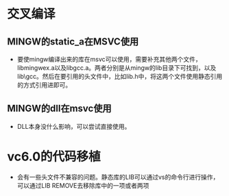 # 交叉编译
## MINGW的static_a在MSVC使用
* 要使mingw编译出来的库在msvc可以使用，需要补充其他两个文件，libmingwex.a以及libgcc.a。两者分别是从mingw的lib目录下可找到，以及lib\gcc。然后在要引用的头文件中，比如lib.h中，将这两个文件使用静态引用的方式引用进即可。
## MINGW的dll在msvc使用
* DLL本身没什么影响，可以尝试直接使用。






























# vc6.0的代码移植
* 会有一些头文件不兼容的问题。静态库的LIB可以通过vs的命令行进行操作，可以通过LIB REMOVE去移除库中的一项或者两项